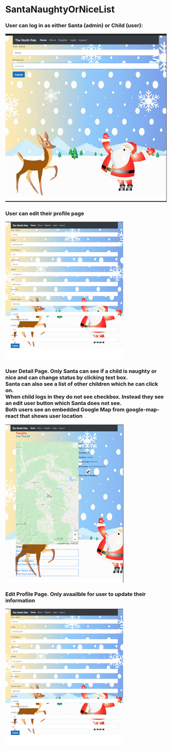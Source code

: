 # SantaNaughtyOrNiceList

<h3>User can log in as either Santa (admin) or Child (user):</h3>

<img src="https://github.com/switch900/SantaNaughtyOrNiceList/blob/master/Images/LoginPage.png?raw=true" />
  

<h3>User can edit their profile page</h3>
  
<img src="https://github.com/switch900/SantaNaughtyOrNiceList/blob/master/Images/EditProfilePage.png?raw=true" />

<h3>     User Detail Page.  Only Santa can see if a child is naughty or nice and can change status by clicking text box.<br>
       Santa can also see a list of other children which he can click on.<br>
       When child logs in they do not see checkbox.  Instead they see an edit user button which Santa does not see.<br>
     Both users see an embedded Google Map from google-map-react that shows user location</h3>

<img src="https://github.com/switch900/SantaNaughtyOrNiceList/blob/master/Images/SantaDetailPage.png?raw=true"/>

<h3>Edit Profile Page.  Only avaailble for user to update their information</h3>

<img src="https://github.com/switch900/SantaNaughtyOrNiceList/blob/master/Images/EditProfilePage.png?raw=true" />
